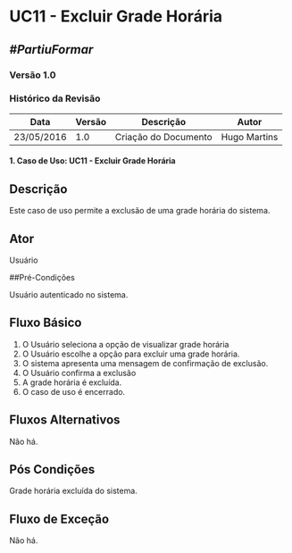 # **UC11 - Excluir Grade Horária**

##  ***#PartiuFormar***

### **Versão 1.0**

### Histórico da Revisão
Data|Versão|Descrição|Autor
-----|------|---------|-------
23/05/2016| 1.0 |Criação do Documento | Hugo Martins

#### 1. Caso de Uso: UC11 - Excluir Grade Horária

## Descrição

Este caso de uso permite a exclusão de uma grade horária do sistema.

## Ator

Usuário

##Pré-Condições

Usuário autenticado no sistema.

## Fluxo Básico 

1. O Usuário seleciona a opção de visualizar grade horária
1. O Usuário escolhe a opção para excluir uma grade horária.
2. O sistema apresenta uma mensagem de confirmação de exclusão.
3. O Usuário confirma a exclusão
4. A grade horária é excluída.
4. O caso de uso é encerrado.
	

## Fluxos Alternativos

Não há.

## Pós Condições

Grade horária excluída do sistema.

## Fluxo de Exceção

Não há.